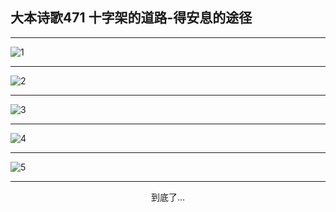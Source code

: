 
## 大本诗歌471 十字架的道路-得安息的途径
        
<div id="aplayer0"></div>

---

<img alt="1" data-original="https://cdn.jsdelivr.net/gh/k34869/shi/data/d0470/1">

---

<img alt="2" data-original="https://cdn.jsdelivr.net/gh/k34869/shi/data/d0470/2">

---

<img alt="3" data-original="https://cdn.jsdelivr.net/gh/k34869/shi/data/d0470/3">

---

<img alt="4" data-original="https://cdn.jsdelivr.net/gh/k34869/shi/data/d0470/4">

---

<img alt="5" data-original="https://cdn.jsdelivr.net/gh/k34869/shi/data/d0470/5">

---

<p style="text-align: center">到底了...</p>

<script src="/js/dist-view.js"></script>

<script>
MAIN.id = 'd0470';
        
const ap0 = new APlayer({
    container: document.getElementById('aplayer0'),
    volume: 1,
    loop: 'none',
    preload: 'none',
    audio: [{
        name: '大本诗歌471.mp3',
        artist: '大本诗歌',
        url: 'https://res.wx.qq.com/voice/getvoice?mediaid=MzI0NTk3MDM5M18yMjQ3NDkzNDA2',
        cover: '/favicon'
    }]
});
</script>
